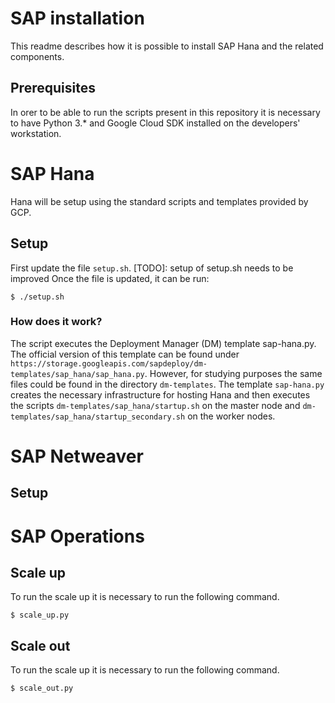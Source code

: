 # SAP installation
This readme describes how it is possible to install SAP Hana and the related components.

## Prerequisites
In orer to be able to run the scripts present in this repository it is necessary to have Python 3.\* and Google Cloud SDK installed on the developers' workstation.

# SAP Hana
Hana will be setup using the standard scripts and templates provided by GCP.

## Setup
First update the file `setup.sh`. 
[TODO]: setup of setup.sh needs to be improved
Once the file is updated, it can be run:
```
$ ./setup.sh
```

### How does it work?
The script executes the Deployment Manager (DM) template sap-hana.py. The official version of this template can be found under `https://storage.googleapis.com/sapdeploy/dm-templates/sap_hana/sap_hana.py`.
However, for studying purposes the same files could be found in the directory `dm-templates`.
The template `sap-hana.py` creates the necessary infrastructure for hosting Hana and then executes the scripts `dm-templates/sap_hana/startup.sh` on the master node and `dm-templates/sap_hana/startup_secondary.sh` on the worker nodes.

# SAP Netweaver
## Setup

# SAP Operations
## Scale up
To run the scale up it is necessary to run the following command. 
```
$ scale_up.py
```
## Scale out
To run the scale up it is necessary to run the following command. 
```
$ scale_out.py
```
